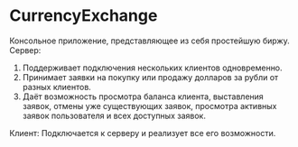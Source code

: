 # CurrencyExchange
Консольное приложение, представляющее из себя простейшую биржу. 
Сервер:

  1) Поддерживает подключения нескольких клиентов одновременно.
  2) Принимает заявки на покупку или продажу долларов за рубли от разных клиентов.
  3) Даёт возможность просмотра баланса клиента, выставления заявок, отмены уже существующих заявок, просмотра активных заявок пользователя и всех доступных заявок. 

Клиент:
  Подключается к серверу и реализует все его возможности.
